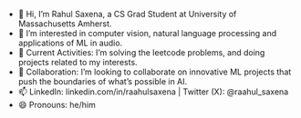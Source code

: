 
- 👋 Hi, I’m Rahul Saxena, a CS Grad Student at University of Massachusetts Amherst.
- 👀 I’m interested in computer vision, natural language processing and applications of ML in audio.
- 🌱 Current Activities: I’m solving the leetcode problems, and doing projects related to my interests.
- 💞️ Collaboration: I’m looking to collaborate on innovative ML projects that push the boundaries of what’s possible in AI.
- 📫 LinkedIn: linkedin.com/in/raahulsaxena | Twitter (X): @raahul_saxena
- 😄 Pronouns: he/him

<!---
rahsaxena/rahsaxena is a ✨ special ✨ repository because its `README.md` (this file) appears on your GitHub profile.
You can click the Preview link to take a look at your changes.
--->
